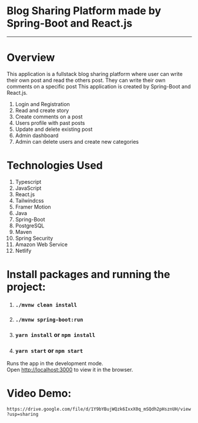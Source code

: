 # Blog Sharing Platform made by Spring-Boot and React.js

---

# Overview

This application is a fullstack blog sharing platform where user can write their own post and read the others post. They can write their own comments on a specific post This application is created by Spring-Boot and React.js.

1. Login and Registration
2. Read and create story
3. Create comments on a post
4. Users profile with past posts
5. Update and delete existing post
6. Admin dashboard
7. Admin can delete users and create new categories

# Technologies Used

1.  Typescript
2.  JavaScript
3.  React.js
4.  Tailwindcss
5.  Framer Motion
6.  Java
7.  Spring-Boot
8.  PostgreSQL
9.  Maven
10. Spring Security
11. Amazon Web Service
12. Netlify

# Install packages and running the project:

1. ### `./mvnw clean install` 
2. ### `./mvnw spring-boot:run` 
3. ### `yarn install` or `npm install`
4. ### `yarn start` or `npm start`

Runs the app in the development mode.\
Open [http://localhost:3000](http://localhost:3000) to view it in the browser.

# Video Demo:
`https://drive.google.com/file/d/1Y9bYBujWQzk6IxxX0q_mSQdh2pHsznUH/view?usp=sharing`

